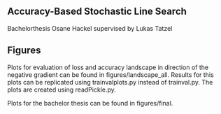 ## Accuracy-Based Stochastic Line Search

Bachelorthesis Osane Hackel supervised by Lukas Tatzel

## Figures

Plots for evaluation of loss and accuracy landscape in direction of the negative gradient can be found in figures/landscape_all. 
Results for this plots can be replicated using trainvalplots.py instead of trainval.py. The plots are created using readPickle.py.

Plots for the bachelor thesis can be found in figures/final.


